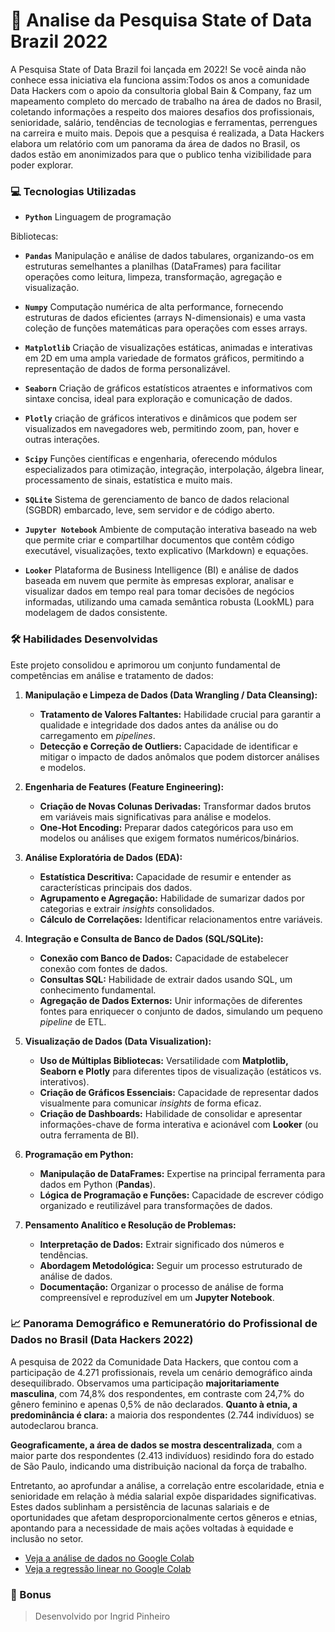 # :mag_right: Analise da Pesquisa State of Data Brazil 2022

A Pesquisa State of Data Brazil foi lançada em 2022! Se você ainda não conhece essa iniciativa ela funciona assim:Todos os anos a comunidade Data Hackers com o apoio da consultoria global Bain & Company, faz um mapeamento completo do mercado de trabalho na área de dados no Brasil, coletando informações a respeito dos maiores desafios dos profissionais, senioridade, salário, tendências de tecnologias e ferramentas, perrengues na carreira e muito mais. Depois que a pesquisa é realizada, a Data Hackers elabora um relatório com um panorama da área de dados no Brasil, os dados estão em anonimizados para que o publico tenha vizibilidade para poder explorar.


### 💻 Tecnologias Utilizadas
- **`Python`** Linguagem de programação

Bibliotecas:
  - **`Pandas`** Manipulação e análise de dados tabulares, organizando-os em estruturas semelhantes a planilhas (DataFrames) para facilitar operações como leitura, limpeza, transformação, agregação e visualização.
  - **`Numpy`** Computação numérica de alta performance, fornecendo estruturas de dados eficientes (arrays N-dimensionais) e uma vasta coleção de funções matemáticas para operações com esses arrays.
  - **`Matplotlib`** Criação de visualizações estáticas, animadas e interativas em 2D em uma ampla variedade de formatos gráficos, permitindo a representação de dados de forma personalizável.
  - **`Seaborn`** Criação de gráficos estatísticos atraentes e informativos com sintaxe concisa, ideal para exploração e comunicação de dados.
  - **`Plotly`** criação de gráficos interativos e dinâmicos que podem ser visualizados em navegadores web, permitindo zoom, pan, hover e outras interações.
  - **`Scipy`** Funções científicas e engenharia, oferecendo módulos especializados para otimização, integração, interpolação, álgebra linear, processamento de sinais, estatística e muito mais.

  - **`SQLite`** Sistema de gerenciamento de banco de dados relacional (SGBDR) embarcado, leve, sem servidor e de código aberto.

  - **`Jupyter Notebook`** Ambiente de computação interativa baseado na web que permite criar e compartilhar documentos que contêm código executável, visualizações, texto explicativo (Markdown) e equações.
 
  - **`Looker`** Plataforma de Business Intelligence (BI) e análise de dados baseada em nuvem que permite às empresas explorar, analisar e visualizar dados em tempo real para tomar decisões de negócios informadas, utilizando uma camada semântica robusta (LookML) para modelagem de dados consistente.


### **:hammer_and_wrench: Habilidades Desenvolvidas** 
Este projeto consolidou e aprimorou um conjunto fundamental de competências em análise e tratamento de dados:

1.  **Manipulação e Limpeza de Dados (Data Wrangling / Data Cleansing):**
    * **Tratamento de Valores Faltantes:** Habilidade crucial para garantir a qualidade e integridade dos dados antes da análise ou do carregamento em *pipelines*.
    * **Detecção e Correção de Outliers:** Capacidade de identificar e mitigar o impacto de dados anômalos que podem distorcer análises e modelos.

2.  **Engenharia de Features (Feature Engineering):**
    * **Criação de Novas Colunas Derivadas:** Transformar dados brutos em variáveis mais significativas para análise e modelos.
    * **One-Hot Encoding:** Preparar dados categóricos para uso em modelos ou análises que exigem formatos numéricos/binários.

3.  **Análise Exploratória de Dados (EDA):**
    * **Estatística Descritiva:** Capacidade de resumir e entender as características principais dos dados.
    * **Agrupamento e Agregação:** Habilidade de sumarizar dados por categorias e extrair *insights* consolidados.
    * **Cálculo de Correlações:** Identificar relacionamentos entre variáveis.

4.  **Integração e Consulta de Banco de Dados (SQL/SQLite):**
    * **Conexão com Banco de Dados:** Capacidade de estabelecer conexão com fontes de dados.
    * **Consultas SQL:** Habilidade de extrair dados usando SQL, um conhecimento fundamental.
    * **Agregação de Dados Externos:** Unir informações de diferentes fontes para enriquecer o conjunto de dados, simulando um pequeno *pipeline* de ETL.

5.  **Visualização de Dados (Data Visualization):**
    * **Uso de Múltiplas Bibliotecas:** Versatilidade com **Matplotlib, Seaborn e Plotly** para diferentes tipos de visualização (estáticos vs. interativos).
    * **Criação de Gráficos Essenciais:** Capacidade de representar dados visualmente para comunicar *insights* de forma eficaz.
    * **Criação de Dashboards:** Habilidade de consolidar e apresentar informações-chave de forma interativa e acionável com **Looker** (ou outra ferramenta de BI).

6.  **Programação em Python:**
    * **Manipulação de DataFrames:** Expertise na principal ferramenta para dados em Python (**Pandas**).
    * **Lógica de Programação e Funções:** Capacidade de escrever código organizado e reutilizável para transformações de dados.

7.  **Pensamento Analítico e Resolução de Problemas:**
    * **Interpretação de Dados:** Extrair significado dos números e tendências.
    * **Abordagem Metodológica:** Seguir um processo estruturado de análise de dados.
    * **Documentação:** Organizar o processo de análise de forma compreensível e reproduzível em um **Jupyter Notebook**.

### :chart_with_upwards_trend: Panorama Demográfico e Remuneratório do Profissional de Dados no Brasil (Data Hackers 2022)

A pesquisa de 2022 da Comunidade Data Hackers, que contou com a participação de 4.271 profissionais, revela um cenário demográfico ainda desequilibrado. Observamos uma participação **majoritariamente masculina**, com 74,8% dos respondentes, em contraste com 24,7% do gênero feminino e apenas 0,5% de não declarados. **Quanto à etnia, a predominância é clara:** a maioria dos respondentes (2.744 indivíduos) se autodeclarou branca.

**Geograficamente, a área de dados se mostra descentralizada**, com a maior parte dos respondentes (2.413 indivíduos) residindo fora do estado de São Paulo, indicando uma distribuição nacional da força de trabalho.

Entretanto, ao aprofundar a análise, a correlação entre escolaridade, etnia e senioridade em relação à média salarial expõe disparidades significativas. Estes dados sublinham a persistência de lacunas salariais e de oportunidades que afetam desproporcionalmente certos gêneros e etnias, apontando para a necessidade de mais ações voltadas à equidade e inclusão no setor.

- [Veja a análise de dados no Google Colab](https://colab.research.google.com/drive/1PL-9NyJ_Msrctx_GPPtfXbiSuvnokE7O)
- [Veja a regressão linear no Google Colab](https://colab.research.google.com/drive/1XTjtiKl2flnyCxEDzqIz_EjfVWA7pe7u)

### :star2: Bonus


> Desenvolvido por Ingrid Pinheiro
